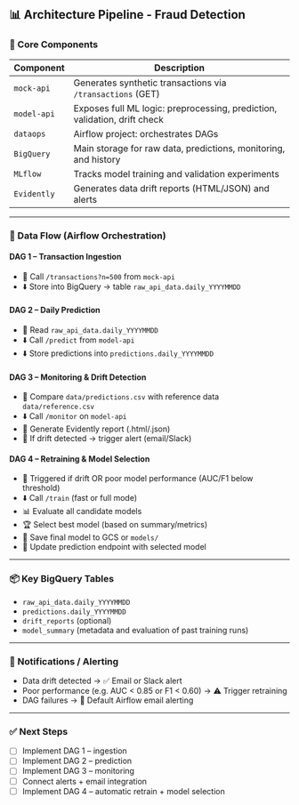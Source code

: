 ## 📊 Architecture Pipeline - Fraud Detection

### 🧱 Core Components

| Component   | Description                                                               |
| ----------- | ------------------------------------------------------------------------- |
| `mock-api`  | Generates synthetic transactions via `/transactions` (GET)                |
| `model-api` | Exposes full ML logic: preprocessing, prediction, validation, drift check |
| `dataops`   | Airflow project: orchestrates DAGs                                        |
| `BigQuery`  | Main storage for raw data, predictions, monitoring, and history           |
| `MLflow`    | Tracks model training and validation experiments                          |
| `Evidently` | Generates data drift reports (HTML/JSON) and alerts                       |

---

### 🔄 Data Flow (Airflow Orchestration)

#### **DAG 1 – Transaction Ingestion**

* 🔄 Call `/transactions?n=500` from `mock-api`
* ⬇️ Store into BigQuery → table `raw_api_data.daily_YYYYMMDD`

#### **DAG 2 – Daily Prediction**

* 🔄 Read `raw_api_data.daily_YYYYMMDD`
* ⬇️ Call `/predict` from `model-api`
* ⬇️ Store predictions into `predictions.daily_YYYYMMDD`

#### **DAG 3 – Monitoring & Drift Detection**

* 🔄 Compare `data/predictions.csv` with reference data `data/reference.csv`
* ⬇️ Call `/monitor` on `model-api`
* 📄 Generate Evidently report (.html/.json)
* 🔔 If drift detected → trigger alert (email/Slack)

#### **DAG 4 – Retraining & Model Selection**

* 🔄 Triggered if drift OR poor model performance (AUC/F1 below threshold)
* ⬇️ Call `/train` (fast or full mode)
* 📊 Evaluate all candidate models
* 🏆 Select best model (based on summary/metrics)
* 📅 Save final model to GCS or `models/`
* 🔄 Update prediction endpoint with selected model

---

### 📦 Key BigQuery Tables

* `raw_api_data.daily_YYYYMMDD`
* `predictions.daily_YYYYMMDD`
* `drift_reports` (optional)
* `model_summary` (metadata and evaluation of past training runs)

---

### 📩 Notifications / Alerting

* Data drift detected → ✅ Email or Slack alert
* Poor performance (e.g. AUC < 0.85 or F1 < 0.60) → ⚠️ Trigger retraining
* DAG failures → 🔴 Default Airflow email alerting

---

### ✅ Next Steps

* [ ] Implement DAG 1 – ingestion
* [ ] Implement DAG 2 – prediction
* [ ] Implement DAG 3 – monitoring
* [ ] Connect alerts + email integration
* [ ] Implement DAG 4 – automatic retrain + model selection